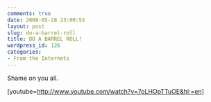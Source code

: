 ```yaml
---
comments: true
date: 2008-05-28 23:00:53
layout: post
slug: do-a-barrel-roll
title: DO A BARREL ROLL!
wordpress_id: 126
categories:
- From the Internets
---
```


Shame on you all.




[youtube=http://www.youtube.com/watch?v=7oLHOpTTuOE&hl;=en]
